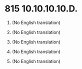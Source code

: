 # 815 10.10.10.10.D.

1.  (No English translation)

2.  (No English translation)

3.  (No English translation)

4.  (No English translation)

5.  (No English translation)

